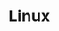 # Linux


<Summary />

<script setup>
import Summary from '/.vitepress/components/Summary.vue'
</script>
